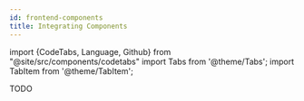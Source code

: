 ```yaml
---
id: frontend-components
title: Integrating Components
---
```

import {CodeTabs, Language, Github} from "@site/src/components/codetabs"
import Tabs from '@theme/Tabs';
import TabItem from '@theme/TabItem';

TODO